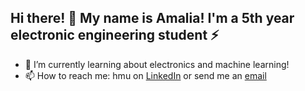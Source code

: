 ## Hi there! 👋 My name is Amalia! I'm a 5th year electronic engineering student :zap:
- 🌱 I’m currently learning about electronics and machine learning! 
- 📫 How to reach me: hmu on [LinkedIn](https://gr.linkedin.com/in/amaliacontiero) or send me an [email](mailto:amaliacontiero@gmail.com)
